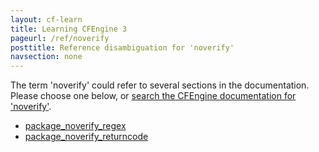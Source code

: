```yaml
---
layout: cf-learn
title: Learning CFEngine 3
pageurl: /ref/noverify
posttitle: Reference disambiguation for 'noverify'
navsection: none
---
```


The term 'noverify' could refer to several sections in the documentation. Please choose one below, or
[search the CFEngine documentation for 'noverify'](http://docs.cfengine.com/latest/search.html?q=noverify).

- [package_noverify_regex](http://docs.cfengine.com/latest/reference-promise-types-packages.html#package_noverify_regex)
- [package_noverify_returncode](http://docs.cfengine.com/latest/reference-promise-types-packages.html#package_noverify_returncode)
